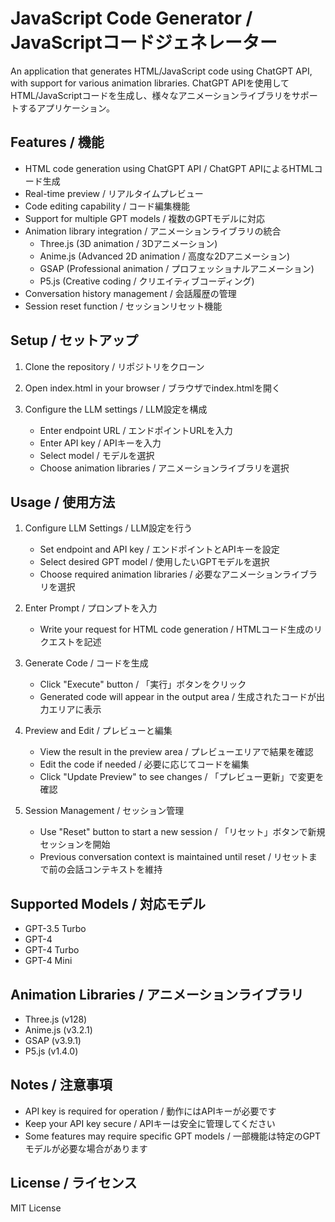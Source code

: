 # JavaScript Code Generator / JavaScriptコードジェネレーター

An application that generates HTML/JavaScript code using ChatGPT API, with support for various animation libraries.
ChatGPT APIを使用してHTML/JavaScriptコードを生成し、様々なアニメーションライブラリをサポートするアプリケーション。

## Features / 機能

- HTML code generation using ChatGPT API / ChatGPT APIによるHTMLコード生成
- Real-time preview / リアルタイムプレビュー
- Code editing capability / コード編集機能
- Support for multiple GPT models / 複数のGPTモデルに対応
- Animation library integration / アニメーションライブラリの統合
  - Three.js (3D animation / 3Dアニメーション)
  - Anime.js (Advanced 2D animation / 高度な2Dアニメーション)
  - GSAP (Professional animation / プロフェッショナルアニメーション)
  - P5.js (Creative coding / クリエイティブコーディング)
- Conversation history management / 会話履歴の管理
- Session reset function / セッションリセット機能

## Setup / セットアップ

1. Clone the repository / リポジトリをクローン

2. Open index.html in your browser / ブラウザでindex.htmlを開く

3. Configure the LLM settings / LLM設定を構成
   - Enter endpoint URL / エンドポイントURLを入力
   - Enter API key / APIキーを入力
   - Select model / モデルを選択
   - Choose animation libraries / アニメーションライブラリを選択

## Usage / 使用方法

1. Configure LLM Settings / LLM設定を行う
   - Set endpoint and API key / エンドポイントとAPIキーを設定
   - Select desired GPT model / 使用したいGPTモデルを選択
   - Choose required animation libraries / 必要なアニメーションライブラリを選択

2. Enter Prompt / プロンプトを入力
   - Write your request for HTML code generation / HTMLコード生成のリクエストを記述

3. Generate Code / コードを生成
   - Click "Execute" button / 「実行」ボタンをクリック
   - Generated code will appear in the output area / 生成されたコードが出力エリアに表示

4. Preview and Edit / プレビューと編集
   - View the result in the preview area / プレビューエリアで結果を確認
   - Edit the code if needed / 必要に応じてコードを編集
   - Click "Update Preview" to see changes / 「プレビュー更新」で変更を確認

5. Session Management / セッション管理
   - Use "Reset" button to start a new session / 「リセット」ボタンで新規セッションを開始
   - Previous conversation context is maintained until reset / リセットまで前の会話コンテキストを維持

## Supported Models / 対応モデル

- GPT-3.5 Turbo
- GPT-4
- GPT-4 Turbo
- GPT-4 Mini

## Animation Libraries / アニメーションライブラリ

- Three.js (v128)
- Anime.js (v3.2.1)
- GSAP (v3.9.1)
- P5.js (v1.4.0)

## Notes / 注意事項

- API key is required for operation / 動作にはAPIキーが必要です
- Keep your API key secure / APIキーは安全に管理してください
- Some features may require specific GPT models / 一部機能は特定のGPTモデルが必要な場合があります

## License / ライセンス

MIT License

